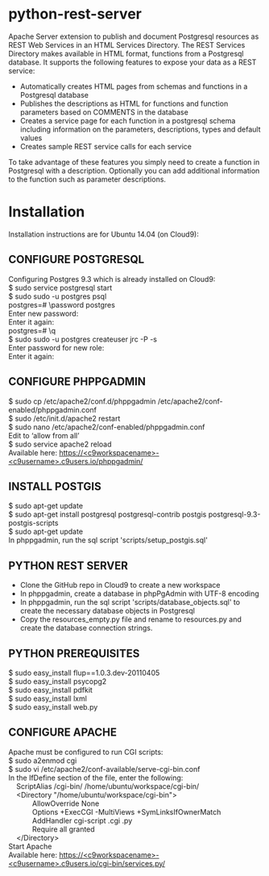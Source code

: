 python-rest-server
==================

Apache Server extension to publish and document Postgresql resources as REST Web Services in an HTML Services Directory.
The REST Services Directory makes available in HTML format, functions from a Postgresql database. It supports the following features to expose your data as a REST service:

* Automatically creates HTML pages from schemas and functions in a Postgresql database
* Publishes the descriptions as HTML for functions and function parameters based on COMMENTS in the database
* Creates a service page for each function in a postgresql schema including information on the parameters, descriptions, types and default values
* Creates sample REST service calls for each service

To take advantage of these features you simply need to create a function in Postgresql with a description. Optionally you can add additional information to the function such as parameter descriptions.

# Installation
Installation instructions are for Ubuntu 14.04 (on Cloud9):
 
## CONFIGURE POSTGRESQL
Configuring Postgres 9.3 which is already installed on Cloud9:    
$ sudo service postgresql start       
$ sudo sudo -u postgres psql     
postgres=# \password postgres      
Enter new password:    
Enter it again:       
postgres=# \q  
$ sudo sudo -u postgres createuser jrc -P -s   
Enter password for new role:  
Enter it again:    
 
## CONFIGURE PHPPGADMIN 
$ sudo cp /etc/apache2/conf.d/phppgadmin /etc/apache2/conf-enabled/phppgadmin.conf  
$ sudo /etc/init.d/apache2 restart  
$ sudo nano /etc/apache2/conf-enabled/phppgadmin.conf  
Edit to ‘allow from all’  
$ sudo service apache2 reload   
Available here: [https://&lt;c9workspacename&gt;-&lt;c9username&gt;.c9users.io/phppgadmin/](https://<c9workspacename>-<c9username>.c9users.io/phppgadmin/)

## INSTALL POSTGIS
$ sudo apt-get update  
$ sudo apt-get install postgresql postgresql-contrib postgis postgresql-9.3-postgis-scripts   
$ sudo apt-get update  
In phppgadmin, run the sql script 'scripts/setup_postgis.sql'  

## PYTHON REST SERVER
- Clone the GitHub repo in Cloud9 to create a new workspace  
- In phppgadmin, create a database in phpPgAdmin with UTF-8 encoding  
- In phppgadmin, run the sql script 'scripts/database_objects.sql' to create the necessary database objects in Postgresql  
- Copy the resources_empty.py file and rename to resources.py and create the database connection strings.   

## PYTHON PREREQUISITES
$ sudo easy_install flup==1.0.3.dev-20110405   
$ sudo easy_install psycopg2  
$ sudo easy_install pdfkit  
$ sudo easy_install lxml  
$ sudo easy_install web.py  

## CONFIGURE APACHE
Apache must be configured to run CGI scripts:  
$ sudo a2enmod cgi  
$ sudo vi /etc/apache2/conf-available/serve-cgi-bin.conf  
In the IfDefine section of the file, enter the following:  
&nbsp;&nbsp;&nbsp;&nbsp;ScriptAlias /cgi-bin/ /home/ubuntu/workspace/cgi-bin/  
&nbsp;&nbsp;&nbsp;&nbsp;&lt;Directory "/home/ubuntu/workspace/cgi-bin"&gt;  
&nbsp;&nbsp;&nbsp;&nbsp;&nbsp;&nbsp;&nbsp;&nbsp;&nbsp;&nbsp;&nbsp;&nbsp;AllowOverride None  
&nbsp;&nbsp;&nbsp;&nbsp;&nbsp;&nbsp;&nbsp;&nbsp;&nbsp;&nbsp;&nbsp;&nbsp;Options +ExecCGI -MultiViews +SymLinksIfOwnerMatch  
&nbsp;&nbsp;&nbsp;&nbsp;&nbsp;&nbsp;&nbsp;&nbsp;&nbsp;&nbsp;&nbsp;&nbsp;AddHandler cgi-script .cgi .py  
&nbsp;&nbsp;&nbsp;&nbsp;&nbsp;&nbsp;&nbsp;&nbsp;&nbsp;&nbsp;&nbsp;&nbsp;Require all granted  
&nbsp;&nbsp;&nbsp;&nbsp;&lt;/Directory&gt;  
Start Apache  
Available here: [https://&lt;c9workspacename&gt;-&lt;c9username&gt;.c9users.io/cgi-bin/services.py/](https://<c9workspacename>-<c9username>.c9users.io/cgi-bin/services.py/)
